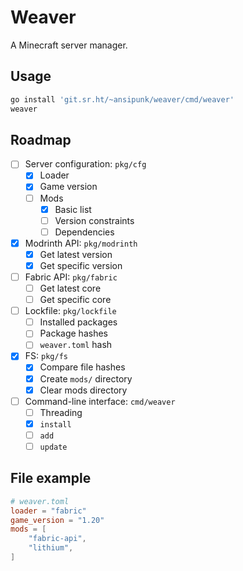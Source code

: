 # Weaver

A Minecraft server manager.

## Usage

```sh
go install 'git.sr.ht/~ansipunk/weaver/cmd/weaver'
weaver
```

## Roadmap

- [ ] Server configuration: `pkg/cfg`
  - [x] Loader
  - [x] Game version
  - [ ] Mods
    - [x] Basic list
    - [ ] Version constraints
    - [ ] Dependencies
- [x] Modrinth API: `pkg/modrinth`
  - [x] Get latest version
  - [x] Get specific version
- [ ] Fabric API: `pkg/fabric`
  - [ ] Get latest core
  - [ ] Get specific core
- [ ] Lockfile: `pkg/lockfile`
  - [ ] Installed packages
  - [ ] Package hashes
  - [ ] `weaver.toml` hash
- [x] FS: `pkg/fs`
  - [x] Compare file hashes
  - [x] Create `mods/` directory
  - [x] Clear mods directory
- [ ] Command-line interface: `cmd/weaver`
  - [ ] Threading
  - [x] `install`
  - [ ] `add`
  - [ ] `update`

## File example

```toml
# weaver.toml
loader = "fabric"
game_version = "1.20"
mods = [
    "fabric-api",
    "lithium",
]
```
